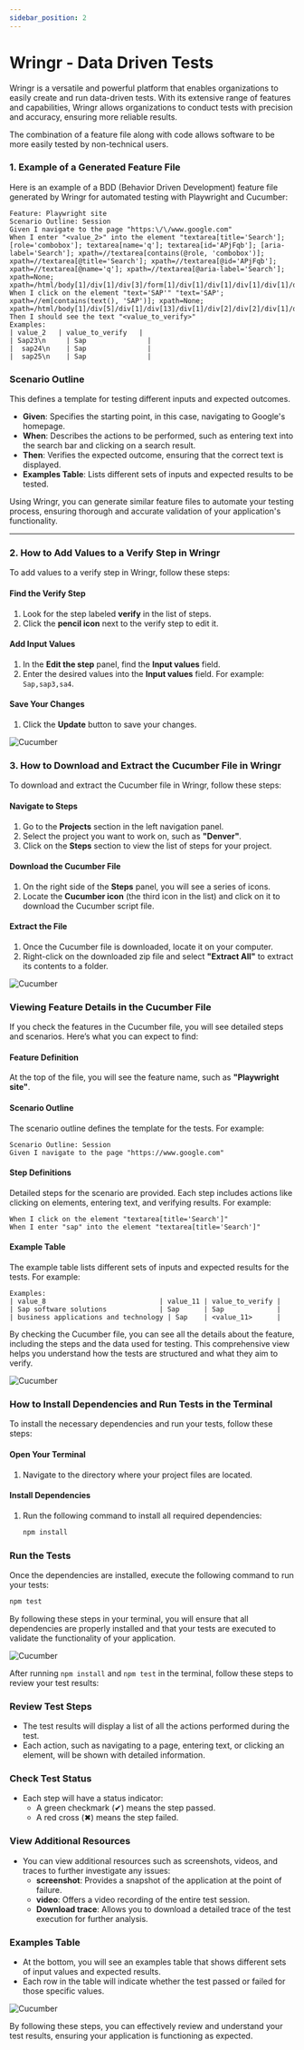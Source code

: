 ```yaml
---
sidebar_position: 2
---
```


# Wringr - Data Driven Tests

Wringr is a versatile and powerful platform that enables organizations to easily create and run data-driven tests. With its extensive range of features and capabilities, Wringr allows organizations to conduct tests with precision and accuracy, ensuring more reliable results.

The combination of a feature file along with code allows software to be more easily tested by non-technical users.

### 1. Example of a Generated Feature File
Here is an example of a BDD (Behavior Driven Development) feature file generated by Wringr for automated testing with Playwright and Cucumber:
```
Feature: Playwright site
Scenario Outline: Session
Given I navigate to the page "https:\/\/www.google.com" 
When I enter "<value_2>" into the element "textarea[title='Search']; [role='combobox']; textarea[name='q']; textarea[id='APjFqb']; [aria-label='Search']; xpath=//textarea[contains(@role, 'combobox')]; xpath=//textarea[@title='Search']; xpath=//textarea[@id='APjFqb']; xpath=//textarea[@name='q']; xpath=//textarea[@aria-label='Search']; xpath=None; xpath=/html/body[1]/div[1]/div[3]/form[1]/div[1]/div[1]/div[1]/div[1]/div[2]/textarea[1]"
When I click on the element "text='SAP'" "text='SAP'; xpath=//em[contains(text(), 'SAP')]; xpath=None; xpath=/html/body[1]/div[5]/div[1]/div[13]/div[1]/div[2]/div[2]/div[1]/div[1]/div[1]/div[1]/div[1]/div[2]/div[1]/span[1]/em[1]"
Then I should see the text "<value_to_verify>"
Examples:
| value_2   | value_to_verify   |
| Sap23\n     | Sap               |
|  sap24\n    | Sap               |
|  sap25\n    | Sap               |
```

### Scenario Outline
This defines a template for testing different inputs and expected outcomes.

- **Given**: Specifies the starting point, in this case, navigating to Google's homepage.
- **When**: Describes the actions to be performed, such as entering text into the search bar and clicking on a search result.
- **Then**: Verifies the expected outcome, ensuring that the correct text is displayed.
- **Examples Table**: Lists different sets of inputs and expected results to be tested.

Using Wringr, you can generate similar feature files to automate your testing process, ensuring thorough and accurate validation of your application's functionality.

---


### 2. How to Add Values to a Verify Step in Wringr

To add values to a verify step in Wringr, follow these steps:

#### Find the Verify Step
1. Look for the step labeled **verify** in the list of steps.
2. Click the **pencil icon** next to the verify step to edit it.

#### Add Input Values
1. In the **Edit the step** panel, find the **Input values** field.
2. Enter the desired values into the **Input values** field. For example: `Sap,sap3,sa4`.

#### Save Your Changes
1. Click the **Update** button to save your changes. 

![Cucumber](/img/cucumber-9.png)

### 3. How to Download and Extract the Cucumber File in Wringr

To download and extract the Cucumber file in Wringr, follow these steps:

#### Navigate to Steps
1. Go to the **Projects** section in the left navigation panel.
2. Select the project you want to work on, such as **"Denver"**.
3. Click on the **Steps** section to view the list of steps for your project.

#### Download the Cucumber File
1. On the right side of the **Steps** panel, you will see a series of icons.
2. Locate the **Cucumber icon** (the third icon in the list) and click on it to download the Cucumber script file.

#### Extract the File
1. Once the Cucumber file is downloaded, locate it on your computer.
2. Right-click on the downloaded zip file and select **"Extract All"** to extract its contents to a folder.

![Cucumber](/img/cucumber-10.png)

### Viewing Feature Details in the Cucumber File

If you check the features in the Cucumber file, you will see detailed steps and scenarios. Here’s what you can expect to find:

#### Feature Definition
At the top of the file, you will see the feature name, such as **"Playwright site"**.

#### Scenario Outline
The scenario outline defines the template for the tests. For example:
```gherkin
Scenario Outline: Session
Given I navigate to the page "https://www.google.com" 
```
#### Step Definitions
Detailed steps for the scenario are provided. Each step includes actions like clicking on elements, entering text, and verifying results. For example:
```gherkin
When I click on the element "textarea[title='Search']"
When I enter "sap" into the element "textarea[title='Search']"
```
#### Example Table
The example table lists different sets of inputs and expected results for the tests. For example:
```gherkin
Examples:
| value_8                            | value_11 | value_to_verify |
| Sap software solutions             | Sap      | Sap             |
| business applications and technology | Sap    | <value_11>      |
```
By checking the Cucumber file, you can see all the details about the feature, including the steps and the data used for testing. This comprehensive view helps you understand how the tests are structured and what they aim to verify.

![Cucumber](/img/cucumber-11.png)

### How to Install Dependencies and Run Tests in the Terminal

To install the necessary dependencies and run your tests, follow these steps:

#### Open Your Terminal
1. Navigate to the directory where your project files are located.

#### Install Dependencies
1. Run the following command to install all required dependencies:
   ```bash
   npm install

### Run the Tests
Once the dependencies are installed, execute the following command to run your tests:
```bash
npm test
```
By following these steps in your terminal, you will ensure that all dependencies are properly installed and that your tests are executed to validate the functionality of your application.

![Cucumber](/img/cucumber-12.png)

After running `npm install` and `npm test` in the terminal, follow these steps to review your test results:

### Review Test Steps
- The test results will display a list of all the actions performed during the test.
- Each action, such as navigating to a page, entering text, or clicking an element, will be shown with detailed information.

### Check Test Status
- Each step will have a status indicator:
  - A green checkmark (✔) means the step passed.
  - A red cross (✖) means the step failed.

### View Additional Resources
- You can view additional resources such as screenshots, videos, and traces to further investigate any issues:
  - **screenshot**: Provides a snapshot of the application at the point of failure.
  - **video**: Offers a video recording of the entire test session.
  - **Download trace**: Allows you to download a detailed trace of the test execution for further analysis.

### Examples Table
- At the bottom, you will see an examples table that shows different sets of input values and expected results.
- Each row in the table will indicate whether the test passed or failed for those specific values.

![Cucumber](/img/cucumber-13.png)

By following these steps, you can effectively review and understand your test results, ensuring your application is functioning as expected.
